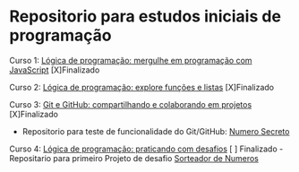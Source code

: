 # Repositorio para estudos iniciais de programação


Curso 1: [Lógica de programação: mergulhe em programação com JavaScript](https://cursos.alura.com.br/course/logica-programacao-mergulhe-programacao-javascript) [X]Finalizado

Curso 2: [Lógica de programação: explore funções e listas](https://cursos.alura.com.br/course/logica-programacao-funcoes-listas) [X]Finalizado

Curso 3: [Git e GitHub: compartilhando e colaborando em projetos](https://cursos.alura.com.br/course/git-github-compartilhando-colaborando-projetos) [X]Finalizado
- Repositorio para teste de funcionalidade do Git/GitHub: [Numero Secreto](https://github.com/mineirodev/CursoGit-NumSercreto)

Curso 4: [Lógica de programação: praticando com desafios](https://cursos.alura.com.br/course/logica-programacao-praticando-desafios) [ ] Finalizado
-Repositario para primeiro Projeto de desafio [Sorteador de Numeros](https://github.com/mineirodev/Sorteador-Numeros)
